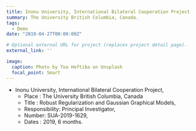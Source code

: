 ```yaml
---
title: Inonu University, International Bilateral Cooperation Project
summary: The University British Columbia, Canada.
tags:
  - Demo
date: "2019-04-27T00:00:00Z"

# Optional external URL for project (replaces project detail page).
external_link: ''

image:
  caption: Photo by Toa Heftiba on Unsplash
  focal_point: Smart
---
```


*  Inonu University, International Bilateral Cooperation Project,
    * Place : The University British Columbia, Canada
    * Title : Robust Regularization and Gaussian Graphical Models, 
    * Responsibility: Principal Investigator,
    * Number: SUA-2019-1629, 
    * Dates : 2019, 6 months.
